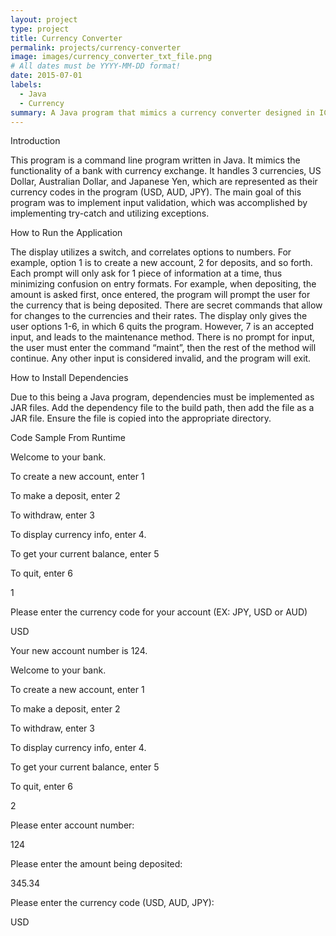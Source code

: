 ```yaml
---
layout: project
type: project
title: Currency Converter
permalink: projects/currency-converter
image: images/currency_converter_txt_file.png
# All dates must be YYYY-MM-DD format!
date: 2015-07-01
labels:
  - Java
  - Currency
summary: A Java program that mimics a currency converter designed in ICS 355
---
```


Introduction

This program is a command line program written in Java. It mimics the functionality of a bank with currency exchange. It handles 3 currencies, US Dollar, Australian Dollar, and Japanese Yen, which are represented as their currency codes in the program (USD, AUD, JPY). The main goal of this program was to implement input validation, which was accomplished by implementing try-catch and utilizing exceptions.

 How to Run the Application
 
The display utilizes a switch, and correlates options to numbers. For example, option 1 is to create a new account, 2 for deposits, and so forth. Each prompt will only ask for 1 piece of information at a time, thus minimizing confusion on entry formats. For example, when depositing, the amount is asked first, once entered, the program will prompt the user for the currency that is being deposited. There are secret commands that allow for changes to the currencies and their rates. The display only gives the user options 1-6, in which 6 quits the program. However, 7 is an accepted input, and leads to the maintenance method. There is no prompt for input, the user must enter the command “maint”, then the rest of the method will continue. Any other input is considered invalid, and the program will exit.

How to Install Dependencies

Due to this being a Java program, dependencies must be implemented as JAR files. Add the dependency file to the build path, then add the file as a JAR file. Ensure the file is copied into the appropriate directory.

Code Sample From Runtime

Welcome to your bank.

To create a new account, enter 1

To make a deposit, enter 2

To withdraw, enter 3

To display currency info, enter 4.

To get your current balance, enter 5

To quit, enter 6

1

Please enter the currency code for your account (EX: JPY, USD or AUD)

USD

Your new account number is 124.

Welcome to your bank.

To create a new account, enter 1

To make a deposit, enter 2

To withdraw, enter 3

To display currency info, enter 4.

To get your current balance, enter 5

To quit, enter 6

2

Please enter account number:

124

Please enter the amount being deposited:

345.34

Please enter the currency code (USD, AUD, JPY):

USD
